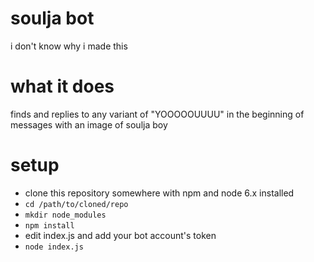soulja bot
====
i don't know why i made this

what it does
====
finds and replies to any variant of "YOOOOOUUUU" in the beginning of messages with an image of soulja boy

setup
====
* clone this repository somewhere with npm and node 6.x installed
* `cd /path/to/cloned/repo`
* `mkdir node_modules`
* `npm install`
* edit index.js and add your bot account's token
* `node index.js`
